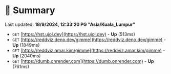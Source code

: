 # 📖 Summary
Last updated: **18/9/2024, 12:33:20 PG "Asia/Kuala_Lumpur"**

- `GET` [https://hst.ujol.dev](https://hst.ujol.dev) - **Up** (513ms)
- `GET` [https://reddviz.deno.dev/gimme](https://reddviz.deno.dev/gimme) - **Up** (1849ms)
- `GET` [https://reddviz.amar.kim/gimme](https://reddviz.amar.kim/gimme) - **Up** (2040ms)
- `GET` [https://dumb.onrender.com](https://dumb.onrender.com) - **Up** (761ms)
